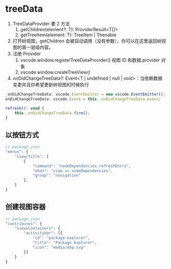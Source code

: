 # treeData

1. TreeDataProvider 要 2 方法
   1. getChildren(element?: T): ProviderResult<T[]>
   2. getTreeItem(element: T): TreeItem | Thenable<TreeItem>
2. 打开树视图，getChildren 会被自动调用（没有参数），你可以在这里返回树视图的第一层级内容。
3. 注册 Provider
   1. vscode.window.registerTreeDataProvider() 视图 ID 和数据 provider 对象
   2. vscode.window.createTreeView()
4. onDidChangeTreeData?: Event<T | undefined | null | void>：当依赖数据变更并且你希望更新树视图的时候执行

```js
_onDidChangeTreeData: vscode.EventEmitter = new vscode.EventEmitter();
onDidChangeTreeData: vscode.Event = this._onDidChangeTreeData.event;

refresh(): void {
    this._onDidChangeTreeData.fire();
}

```

## 以按钮方式

```js
// package.json
"menus": {
    "view/title": [
        {
            "command": "nodeDependencies.refreshEntry",
            "when": "view == nodeDependencies",
            "group": "navigation"
        },
    ]
}

```

## 创建视图容器

```js
// package.json
"contributes": {
    "viewsContainers": {
        "activitybar": [{
            "id": "package-explorer",
            "title": "Package Explorer",
            "icon": "media/dep.svg"
        }]
    }
}


```

